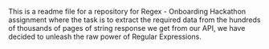 This is a readme file for a repository for Regex - Onboarding Hackathon assignment where the task is to extract the required data from the hundreds of thousands of pages of string response we get from our API, we have decided to unleash the raw power of Regular Expressions. 
